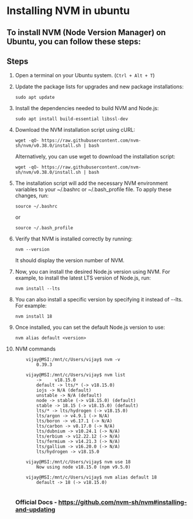 # Installing NVM in ubuntu

## To install NVM (Node Version Manager) on Ubuntu, you can follow these steps:




## Steps

1. Open a terminal on your Ubuntu system. (`Ctrl + Alt + T`)

2. Update the package lists for upgrades and new package installations:
   
   ```shell
   sudo apt update
   ```

3. Install the dependencies needed to build NVM and Node.js:
   
   ```shell
   sudo apt install build-essential libssl-dev
   ```

2. Download the NVM installation script using cURL:
   
   ```shell
   wget -qO- https://raw.githubusercontent.com/nvm-sh/nvm/v0.38.0/install.sh | bash
   ```
   Alternatively, you can use wget to download the installation script:
   
   ```shell
   wget -qO- https://raw.githubusercontent.com/nvm-sh/nvm/v0.38.0/install.sh | bash
   ```

3. The installation script will add the necessary NVM environment variables to your ~/.bashrc or ~/.bash_profile file. To apply these changes, run:
   
   ```shell
   source ~/.bashrc
   ```
   or
   ```shell
   source ~/.bash_profile
   ```
4. Verify that NVM is installed correctly by running:
   
   ```shell
   nvm --version
   ```
   It should display the version number of NVM.

5. Now, you can install the desired Node.js version using NVM. For example, to install the latest LTS version of Node.js, run:
   
   ```shell
   nvm install --lts
   ```

6. You can also install a specific version by specifying it instead of --lts. For example:
   
   ```shell
   nvm install 18
   ```

7. Once installed, you can set the default Node.js version to use:
   
   ```shell
   nvm alias default <version>
   ```

8. NVM commands 
    ```shell
        vijay@MSI:/mnt/c/Users/vijay$ nvm -v
            0.39.3

        vijay@MSI:/mnt/c/Users/vijay$ nvm list
            ->     v18.15.0
            default -> lts/* (-> v18.15.0)
            iojs -> N/A (default)
            unstable -> N/A (default)
            node -> stable (-> v18.15.0) (default)
            stable -> 18.15 (-> v18.15.0) (default)
            lts/* -> lts/hydrogen (-> v18.15.0)
            lts/argon -> v4.9.1 (-> N/A)
            lts/boron -> v6.17.1 (-> N/A)
            lts/carbon -> v8.17.0 (-> N/A)
            lts/dubnium -> v10.24.1 (-> N/A)
            lts/erbium -> v12.22.12 (-> N/A)
            lts/fermium -> v14.21.3 (-> N/A)
            lts/gallium -> v16.20.0 (-> N/A)
            lts/hydrogen -> v18.15.0
        
        vijay@MSI:/mnt/c/Users/vijay$ nvm use 18
            Now using node v18.15.0 (npm v9.5.0)
        
        vijay@MSI:/mnt/c/Users/vijay$ nvm alias default 18
            default -> 18 (-> v18.15.0)
        
    ```


    ### Official Docs - https://github.com/nvm-sh/nvm#installing-and-updating